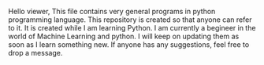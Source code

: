 Hello viewer,
This file contains very general programs in python programming language. This repository is created so that anyone can refer to it.
It is created while I am learning Python. I am currently a begineer in the world of Machine Learning and python.
I will keep on updating them as soon as I learn something new.
If anyone has any suggestions, feel free to drop a message.
